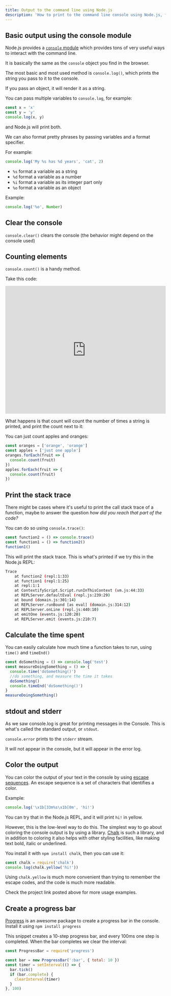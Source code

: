 ```yaml
---
title: Output to the command line using Node.js
description: 'How to print to the command line console using Node.js, from the basic console.log to more complex scenarios'
---
```


## Basic output using the console module

Node.js provides a [`console` module](https://nodejs.org/api/console.html) which provides tons of very useful ways to interact with the command line.

It is basically the same as the `console` object you find in the browser.

The most basic and most used method is `console.log()`, which prints the string you pass to it to the console.

If you pass an object, it will render it as a string.

You can pass multiple variables to `console.log`, for example:

```js
const x = 'x'
const y = 'y'
console.log(x, y)
```

and Node.js will print both.

We can also format pretty phrases by passing variables and a format specifier.

For example:

```js
console.log('My %s has %d years', 'cat', 2)
```

* `%s` format a variable as a string
* `%d` format a variable as a number
* `%i` format a variable as its integer part only
* `%o` format a variable as an object

Example:

```js
console.log('%o', Number)
```

## Clear the console

`console.clear()` clears the console (the behavior might depend on the console used)

## Counting elements

`console.count()` is a handy method.

Take this code:

<iframe
  title="Output to the command line using Node.js"
  src="https://glitch.com/embed/#!/embed/nodejs-dev-0013-02?path=server.js&previewSize=40&attributionHidden=true&sidebarCollapsed=true"
  alt="nodejs-dev-0013-02 on Glitch"
  style="height: 400px; width: 100%; border: 0;">
</iframe>

<!--
```js
const x = 1
const y = 2
const z = 3
console.count(
  'The value of x is ' + x + ' and has been checked .. how many times?'
)
console.count(
  'The value of x is ' + x + ' and has been checked .. how many times?'
)
console.count(
  'The value of y is ' + y + ' and has been checked .. how many times?'
)
```
-->

What happens is that count will count the number of times a string is printed, and print the count next to it:

You can just count apples and oranges:

```js
const oranges = ['orange', 'orange']
const apples = ['just one apple']
oranges.forEach(fruit => {
  console.count(fruit)
})
apples.forEach(fruit => {
  console.count(fruit)
})
```

## Print the stack trace

There might be cases where it's useful to print the call stack trace of a function, maybe to answer the question _how did you reach that part of the code?_

You can do so using `console.trace()`:

```js
const function2 = () => console.trace()
const function1 = () => function2()
function1()
```

This will print the stack trace. This is what's printed if we try this in the Node.js REPL:

```bash
Trace
    at function2 (repl:1:33)
    at function1 (repl:1:25)
    at repl:1:1
    at ContextifyScript.Script.runInThisContext (vm.js:44:33)
    at REPLServer.defaultEval (repl.js:239:29)
    at bound (domain.js:301:14)
    at REPLServer.runBound [as eval] (domain.js:314:12)
    at REPLServer.onLine (repl.js:440:10)
    at emitOne (events.js:120:20)
    at REPLServer.emit (events.js:210:7)
```

## Calculate the time spent

You can easily calculate how much time a function takes to run, using `time()` and `timeEnd()`

```js
const doSomething = () => console.log('test')
const measureDoingSomething = () => {
  console.time('doSomething()')
  //do something, and measure the time it takes
  doSomething()
  console.timeEnd('doSomething()')
}
measureDoingSomething()
```

## stdout and stderr

As we saw console.log is great for printing messages in the Console. This is what's called the standard output, or `stdout`.

`console.error` prints to the `stderr` stream.

It will not appear in the console, but it will appear in the error log.

## Color the output

You can color the output of your text in the console by using [escape sequences](https://gist.github.com/iamnewton/8754917). An escape sequence is a set of characters that identifies a color.

Example:

```js
console.log('\x1b[33m%s\x1b[0m', 'hi!')
```

You can try that in the Node.js REPL, and it will print `hi!` in yellow.

However, this is the low-level way to do this. The simplest way to go about coloring the console output is by using a library. [Chalk](https://github.com/chalk/chalk) is such a library, and in addition to coloring it also helps with other styling facilities, like making text bold, italic or underlined.

You install it with `npm install chalk`, then you can use it:

```js
const chalk = require('chalk')
console.log(chalk.yellow('hi!'))
```

Using `chalk.yellow` is much more convenient than trying to remember the escape codes, and the code is much more readable.

Check the project link posted above for more usage examples.

## Create a progress bar

[Progress](https://www.npmjs.com/package/progress) is an awesome package to create a progress bar in the console. Install it using `npm install progress`

This snippet creates a 10-step progress bar, and every 100ms one step is completed. When the bar completes we clear the interval:

```js
const ProgressBar = require('progress')

const bar = new ProgressBar(':bar', { total: 10 })
const timer = setInterval(() => {
  bar.tick()
  if (bar.complete) {
    clearInterval(timer)
  }
}, 100)
```
